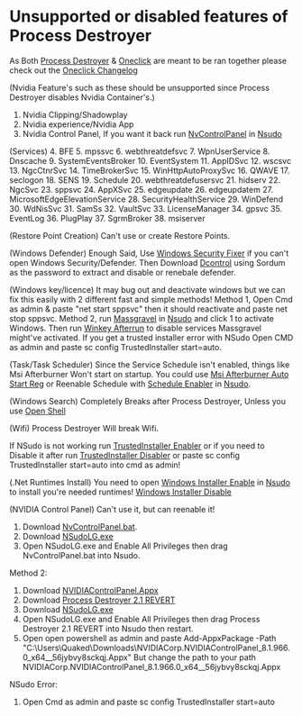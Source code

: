 # Unsupported or disabled features of Process Destroyer

As Both [Process Destroyer](https://github.com/QuakedK/Process-Destroyer/releases/download/Tweaker/Process-Destroyer-V1.5.bat) & [Oneclick](https://github.com/QuakedK/Oneclick) are meant to be ran together please check out the [Oneclick Changelog](https://github.com/QuakedK/Oneclick/blob/main/Unsupported%20Features.md)

(Nvidia Feature's such as these should be unsupported since Process Destroyer disables Nvidia Container's.)
1. Nvidia Clipping/Shadowplay
2. Nvidia experience/Nvidia App
3. Nvidia Control Panel, If you want it back run [NvControlPanel](https://github.com/QuakedK/Downloads/blob/main/NvControlPanel.bat) in [Nsudo](https://github.com/QuakedK/Downloads/blob/main/NSudoLG.exe)

(Services)
4. BFE
5. mpssvc
6. webthreatdefsvc
7. WpnUserService
8. Dnscache
9. SystemEventsBroker
10. EventSystem
11. AppIDSvc
12. wscsvc
13. NgcCtnrSvc 
14. TimeBrokerSvc
15. WinHttpAutoProxySvc
16. QWAVE
17. seclogon
18. SENS
19. Schedule
20. webthreatdefusersvc
21. hidserv
22. NgcSvc
23. sppsvc
24. AppXSvc
25. edgeupdate
26. edgeupdatem
27. MicrosoftEdgeElevationService
28. SecurityHealthService
29. WinDefend
30. WdNisSvc
31. SamSs
32. VaultSvc
33. LicenseManager
34. gpsvc
35. EventLog 
36. PlugPlay
37. SgrmBroker
38. msiserver 

(Restore Point Creation)
Can't use or create Restore Points.

(Windows Defender)
Enough Said, Use [Windows Security Fixer](https://github.com/QuakedK/Downloads/blob/main/Windows%20Security%20Fixer.bat) if you can't open Windows Security/Defender. Then Download [Dcontrol](https://github.com/QuakedK/Downloads/blob/main/Dcontrol.rar) using Sordum as the password to extract and disable or renebale defender.

(Windows key/licence)
It may bug out and deactivate windows but we can fix this easily with 2 different fast and simple methods!
Method 1, Open Cmd as admin & paste "net start sppsvc" then it should reactivate and paste net stop sppsvc.
Method 2, run [Massgravel](https://github.com/QuakedK/Downloads/blob/main/Free%20Windows%20Key.bat) in [Nsudo](https://github.com/QuakedK/Downloads/blob/main/NSudoLG.exe) and click 1 to activate Windows. Then run [Winkey Afterrun](https://github.com/QuakedK/Downloads/blob/main/Winkey%20Afterrun.bat) to disable services Massgravel might've activated.
If you get a trusted installer error with NSudo Open CMD as admin and paste sc config TrustedInstaller start=auto.



(Task/Task Scheduler)
Since the Service Schedule isn't enabled, things like Msi Afterburner Won't start on startup. You could use [Msi Afterburner Auto Start Reg](https://github.com/QuakedK/Downloads/blob/main/Msi%20Afterburner%20Auto%20Start.reg) or Reenable Schedule with [Schedule Enabler](https://github.com/QuakedK/Downloads/blob/main/Reenable%20Schedule.bat) in [Nsudo](https://github.com/QuakedK/Downloads/blob/main/NSudoLG.exe).

(Windows Search)
Completely Breaks after Process Destroyer, Unless you use [Open Shell](https://github.com/Open-Shell/Open-Shell-Menu)

(Wifi)
Process Destroyer Will break Wifi.

If NSudo is not working run [TrustedInstaller Enabler](https://github.com/QuakedK/Downloads/blob/main/TI%20Enabler.bat) or if you need to Disable it after run [TrustedInstaller Disabler](https://github.com/QuakedK/Downloads/blob/main/TI%20Disabler.bat) or paste sc config TrustedInstaller start=auto into cmd as admin!

(.Net Runtimes Install)
You need to open [Windows Installer Enable](https://github.com/QuakedK/Downloads/blob/main/Windows%20Installer%20Enable.bat) in [Nsudo](https://github.com/QuakedK/Downloads/blob/main/NSudoLG.exe) to install you're needed runtimes! [Windows Installer Disable](https://github.com/QuakedK/Downloads/blob/main/Windows%20Installer%20Disable.bat)

(NVIDIA Control Panel) 
Can't use it, but can reenable it!
1. Download [NvControlPanel.bat](https://github.com/QuakedK/Downloads/blob/main/NvControlPanel.bat).
2. Download [NSudoLG.exe](https://github.com/QuakedK/Downloads/blob/main/NSudoLG.exe)
3. Open NSudoLG.exe and Enable All Privileges then drag NvControlPanel.bat into Nsudo.

Method 2: 
1. Download [NVIDIAControlPanel.Appx](https://github.com/QuakedK/Downloads/blob/main/NVIDIACorp.NVIDIAControlPanel_8.1.966.0_x64__56jybvy8sckqj.Appx)
2. Download [Process Destroyer 2.1 REVERT](https://github.com/QuakedK/Downloads/blob/main/Oneclick%20Process%20Destroyer%202.1%20REVERT.bat)
3. Download [NSudoLG.exe](https://github.com/QuakedK/Downloads/blob/main/NSudoLG.exe) 
4. Open NSudoLG.exe and Enable All Privileges then drag Process Destroyer 2.1 REVERT into Nsudo then restart.
5. Open open powershell as admin and paste Add-AppxPackage -Path "C:\Users\Quaked\Downloads\NVIDIACorp.NVIDIAControlPanel_8.1.966.0_x64__56jybvy8sckqj.Appx"
   But change the path to your path NVIDIACorp.NVIDIAControlPanel_8.1.966.0_x64__56jybvy8sckqj.Appx

NSudo Error:
1. Open Cmd as admin and paste sc config TrustedInstaller start=auto
